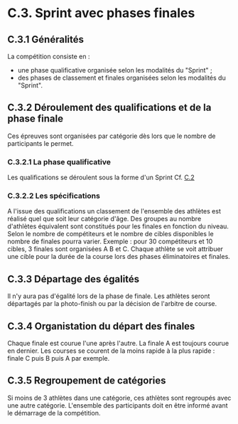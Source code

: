 # C.3. Sprint avec phases finales

## C.3.1 Généralités

La compétition consiste en :

- une phase qualificative organisée selon les modalités du "Sprint" ;
- des phases de classement et finales organisées selon les modalités du "Sprint".

## C.3.2 Déroulement des qualifications et de la phase finale

Ces épreuves sont organisées par catégorie dès lors que le nombre de participants le permet.

### C.3.2.1 La phase qualificative

Les qualifications se déroulent sous la forme d'un Sprint Cf. [C.2](/reglements/II/7/C/2/)

### C.3.2.2 Les spécifications

A l'issue des qualifications un classement de l'ensemble des athlètes est réalisé quel que soit leur catégorie
d'âge.
Des groupes au nombre d'athlètes équivalent sont constitués pour les finales en fonction du niveau. Selon
le nombre de compétiteurs et le nombre de cibles disponibles le nombre de finales pourra varier.
Exemple : pour 30 compétiteurs et 10 cibles, 3 finales sont organisées A B et C.
Chaque athlète se voit attribuer une cible pour la durée de la course lors des phases éliminatoires et finales.

## C.3.3 Départage des égalités

Il n'y aura pas d'égalité lors de la phase de finale. Les athlètes seront départagés par la photo-finish ou par
la décision de l'arbitre de course.

## C.3.4 Organistation du départ des finales

Chaque finale est courue l'une après l'autre. La finale A est toujours courue en dernier.
Les courses se courent de la moins rapide à la plus rapide : finale C puis B puis A par exemple.

## C.3.5 Regroupement de catégories

Si moins de 3 athlètes dans une catégorie, ces athlètes sont regroupés avec une autre catégorie.
L'ensemble des participants doit en être informé avant le démarrage de la compétition.
